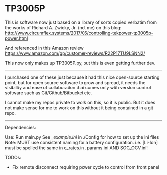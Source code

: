 # TP3005P

This is software now just based on a library of sorts copied verbatim from the works of Richard A. Zwicky, Jr. (not
me) on this blog:
http://www.circumflex.systems/2017/06/controlling-tekpower-tp3005p-power.html

And referenced in this Amazon review:
https://www.amazon.com/gp/customer-reviews/R22P17TU9LSNN2/

This now only makes up TP3005P.py, but this is even getting further dev.

----------------

I purchased one of these just because it had this nice open-source starting
point, but for open source software to grow and spread, it needs the visibility
and ease of collaboration that comes only with version control software such
as Git/Github/Bitbucket etc. 

I cannot make my repos private to work on this, so it is public. But it does
not make sense for me to work on this without it being contained in a git repo.

-----------------------------------------------------
Dependencies:

Use:
Run main.py
See *_example.ini* in ./Config for how to set up the ini files
Note: MUST use consistent naming for a battery configuration. i.e. [Li-Ion] must be spelled the same in c_rates.ini, params.ini AND SOC_OCV.ini!

TODOs:
- Fix remote disconnect requiring power cycle to control from front panel
